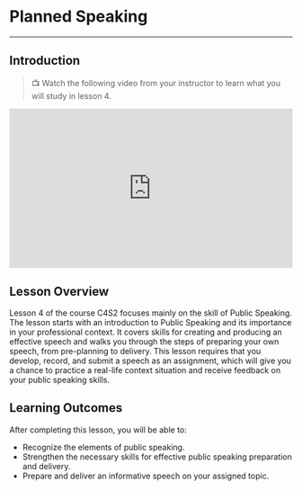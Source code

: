 # Planned Speaking

---

## Introduction

> 📺 Watch the following video from your instructor to learn what you will study in lesson 4.

<div style="position: relative; padding-bottom: 56.25%; height: 0;"><iframe src="https://www.youtube.com/embed/IGuewZDFRwI?si=Pqb7YdkCo97c-fXN" title="YouTube video player" frameborder="0" allow="accelerometer; autoplay; clipboard-write; encrypted-media; gyroscope; picture-in-picture" allowfullscreen style="position: absolute; top: 0; left: 0; width: 100%; height: 100%;"></iframe></div>

## Lesson Overview

Lesson 4 of the course C4S2 focuses mainly on the skill of Public Speaking.  The lesson starts with an introduction to Public Speaking and its importance in your professional context. It covers skills for creating and producing an effective speech and walks you through the steps of preparing your own speech, from pre-planning to delivery. This lesson requires that you develop, record, and submit a speech as an assignment, which will give you a chance to practice a real-life context situation and receive feedback on your public speaking skills. 

## Learning Outcomes

After completing this lesson, you will be able to:

- Recognize the elements of public speaking.
- Strengthen the necessary skills for effective public speaking preparation and delivery.
- Prepare and deliver an informative speech on your assigned topic.
